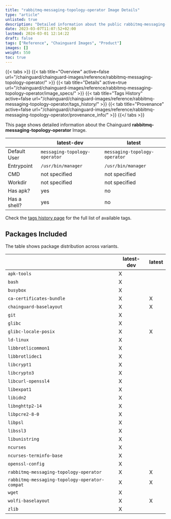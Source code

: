 ```yaml
---
title: "rabbitmq-messaging-topology-operator Image Details"
type: "article"
unlisted: true
description: "Detailed information about the public rabbitmq-messaging-topology-operator Chainguard Image."
date: 2023-03-07T11:07:52+02:00
lastmod: 2024-03-01 12:14:22
draft: false
tags: ["Reference", "Chainguard Images", "Product"]
images: []
weight: 550
toc: true
---
```


{{< tabs >}}
{{< tab title="Overview" active=false url="/chainguard/chainguard-images/reference/rabbitmq-messaging-topology-operator/" >}}
{{< tab title="Details" active=true url="/chainguard/chainguard-images/reference/rabbitmq-messaging-topology-operator/image_specs/" >}}
{{< tab title="Tags History" active=false url="/chainguard/chainguard-images/reference/rabbitmq-messaging-topology-operator/tags_history/" >}}
{{< tab title="Provenance" active=false url="/chainguard/chainguard-images/reference/rabbitmq-messaging-topology-operator/provenance_info/" >}}
{{</ tabs >}}

This page shows detailed information about the Chainguard **rabbitmq-messaging-topology-operator** Image.

|              | latest-dev                    | latest                        |
|--------------|-------------------------------|-------------------------------|
| Default User | `messaging-topology-operator` | `messaging-topology-operator` |
| Entrypoint   | `/usr/bin/manager`            | `/usr/bin/manager`            |
| CMD          | not specified                 | not specified                 |
| Workdir      | not specified                 | not specified                 |
| Has apk?     | yes                           | no                            |
| Has a shell? | yes                           | no                            |

Check the [tags history page](/chainguard/chainguard-images/reference/rabbitmq-messaging-topology-operator/tags_history/) for the full list of available tags.

## Packages Included
The table shows package distribution across variants.

|                                               | latest-dev | latest |
|-----------------------------------------------|------------|--------|
| `apk-tools`                                   | X          |        |
| `bash`                                        | X          |        |
| `busybox`                                     | X          |        |
| `ca-certificates-bundle`                      | X          | X      |
| `chainguard-baselayout`                       | X          | X      |
| `git`                                         | X          |        |
| `glibc`                                       | X          |        |
| `glibc-locale-posix`                          | X          | X      |
| `ld-linux`                                    | X          |        |
| `libbrotlicommon1`                            | X          |        |
| `libbrotlidec1`                               | X          |        |
| `libcrypt1`                                   | X          |        |
| `libcrypto3`                                  | X          |        |
| `libcurl-openssl4`                            | X          |        |
| `libexpat1`                                   | X          |        |
| `libidn2`                                     | X          |        |
| `libnghttp2-14`                               | X          |        |
| `libpcre2-8-0`                                | X          |        |
| `libpsl`                                      | X          |        |
| `libssl3`                                     | X          |        |
| `libunistring`                                | X          |        |
| `ncurses`                                     | X          |        |
| `ncurses-terminfo-base`                       | X          |        |
| `openssl-config`                              | X          |        |
| `rabbitmq-messaging-topology-operator`        | X          | X      |
| `rabbitmq-messaging-topology-operator-compat` | X          | X      |
| `wget`                                        | X          |        |
| `wolfi-baselayout`                            | X          | X      |
| `zlib`                                        | X          |        |

